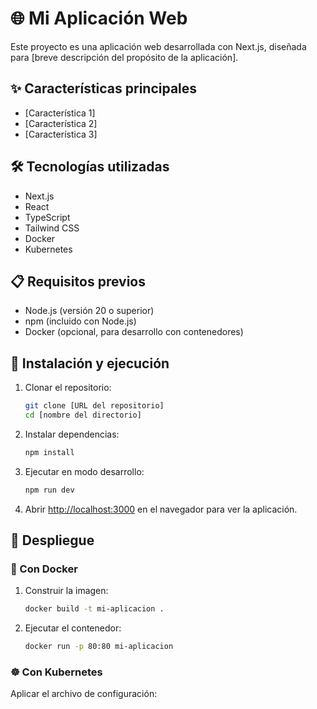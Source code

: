 # 🌐 Mi Aplicación Web

Este proyecto es una aplicación web desarrollada con Next.js, diseñada para [breve descripción del propósito de la aplicación].

## ✨ Características principales

- [Característica 1]
- [Característica 2]
- [Característica 3]

## 🛠️ Tecnologías utilizadas

- Next.js
- React
- TypeScript
- Tailwind CSS
- Docker
- Kubernetes

## 📋 Requisitos previos

- Node.js (versión 20 o superior)
- npm (incluido con Node.js)
- Docker (opcional, para desarrollo con contenedores)

## 🚀 Instalación y ejecución

1. Clonar el repositorio:

   ```bash
   git clone [URL del repositorio]
   cd [nombre del directorio]
   ```

2. Instalar dependencias:

   ```bash
   npm install
   ```

3. Ejecutar en modo desarrollo:

   ```bash
   npm run dev
   ```

4. Abrir [http://localhost:3000](http://localhost:3000) en el navegador para ver la aplicación.

## 🚢 Despliegue

### 🐳 Con Docker

1. Construir la imagen:

   ```bash
   docker build -t mi-aplicacion .
   ```

2. Ejecutar el contenedor:
   ```bash
   docker run -p 80:80 mi-aplicacion
   ```

### ☸️ Con Kubernetes

Aplicar el archivo de configuración:
